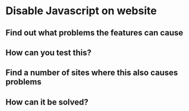 # Disable Javascript on website

## Find out what problems the features can cause

## How can you test this?

## Find a number of sites where this also causes problems

## How can it be solved?
